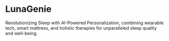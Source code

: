 # LunaGenie
Revolutionizing Sleep with AI-Powered Personalization, combining wearable tech, smart mattress, and holistic therapies for unparalleled sleep quality and well-being.
